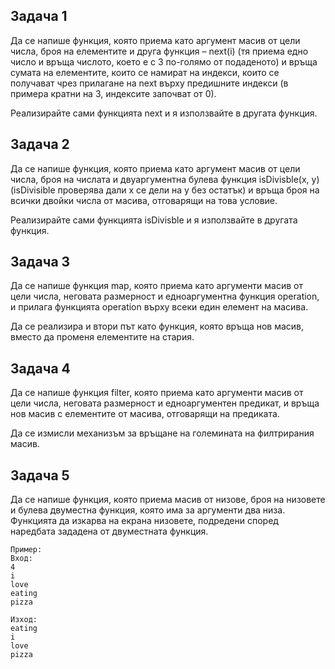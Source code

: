 ## Задача 1
Да се напише функция, която приема като аргумент масив от цели числа, броя на елементите и друга функция – next(i) (тя приема едно число и връща числото, което е 
с 3 по-голямо от подаденото) и връща сумата на елементите, които се намират на индекси, които се получават чрез прилагане на next върху предишните индекси (в примера 
кратни на 3, индексите започват от 0).

Реализирайте сами функцията next и я използвайте в другата функция.

## Задача 2
Да се напише функция, която приема като аргумент масив от цели числа, броя на числата и двуаргументна булева функция isDivisble(x, y) (isDivisible проверява дали x 
се дели на y без остатък) и връща броя на всички двойки числа от масива, отговарящи на това условие.

Реализирайте сами функцията isDivisble и я използвайте в другата функция.

## Задача 3
Да се напише функция map, която приема като аргументи масив от цели числа, неговата размерност и едноаргументна функция operation, и прилага функцията operation 
върху всеки един елемент на масива.

Да се реализира и втори път като функция, която връща нов масив, вместо да променя елементите на стария.

## Задача 4
Да се напише функция filter, която приема като аргументи масив от цели числа, неговата размерност и едноаргументен предикат, и връща нов масив с елементите от масива,
отговарящи на предиката.

Да се измисли механизъм за връщане на големината на филтрирания масив.

## Задача 5
Да се напише функция, която приема масив от низове, броя на низовете и булева двуместна функция, която има за аргументи два низа. Функцията да изкарва на екрана 
низовете, подредени според наредбата зададена от двуместната функция.
```
Пример:
Вход:    
4     
i     
love  
eating
pizza
         
Изход:   
eating
i
love
pizza
```
